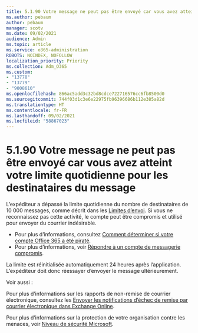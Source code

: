 ```yaml
---
title: 5.1.90 Votre message ne peut pas être envoyé car vous avez atteint votre limite quotidienne pour les destinataires du message
ms.author: pebaum
author: pebaum
manager: scotv
ms.date: 09/02/2021
audience: Admin
ms.topic: article
ms.service: o365-administration
ROBOTS: NOINDEX, NOFOLLOW
localization_priority: Priority
ms.collection: Adm_O365
ms.custom:
- "13778"
- "13779"
- "9008610"
ms.openlocfilehash: 866ac5add3c32bd8cdce722716576cc6fb8500d0
ms.sourcegitcommit: 744f03d1c3e6e22975fb96396686b112e385a82d
ms.translationtype: HT
ms.contentlocale: fr-FR
ms.lasthandoff: 09/02/2021
ms.locfileid: "58867023"
---
```

# <a name="5190-your-message-cant-be-sent-because-youve-reached-your-daily-limit-for-message-recipients"></a>5.1.90 Votre message ne peut pas être envoyé car vous avez atteint votre limite quotidienne pour les destinataires du message

L’expéditeur a dépassé la limite quotidienne du nombre de destinataires de 10 000 messages, comme décrit dans les [Limites d’envoi](https://docs.microsoft.com/office365/servicedescriptions/exchange-online-service-description/exchange-online-limits#sending-limits). Si vous ne reconnaissez pas cette activité, le compte peut être compromis et utilisé pour envoyer du courrier indésirable. 

- Pour plus d’informations, consultez [Comment déterminer si votre compte Office 365 a été piraté](https://docs.microsoft.com/office365/troubleshoot/sign-In/determine-account-is-compromised).
- Pour plus d’informations, voir [Répondre à un compte de messagerie compromis](https://docs.microsoft.com/microsoft-365/security/office-365-security/responding-to-a-compromised-email-account).

La limite est réinitialisée automatiquement 24 heures après l’application. L’expéditeur doit donc réessayer d’envoyer le message ultérieurement.

Voir aussi :

Pour plus d’informations sur les rapports de non-remise de courrier électronique, consultez les [Envoyer les notifications d’échec de remise par courrier électronique dans Exchange Online](https://docs.microsoft.com/exchange/mail-flow-best-practices/non-delivery-reports-in-exchange-online/non-delivery-reports-in-exchange-online).

Pour plus d’informations sur la protection de votre organisation contre les menaces, voir [Niveau de sécurité Microsoft](https://docs.microsoft.com/microsoft-365/security/defender/microsoft-secure-score).